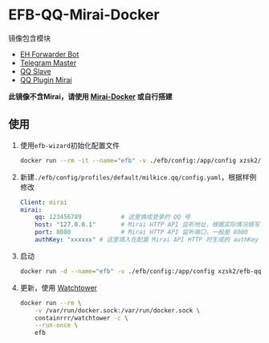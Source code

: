 # EFB-QQ-Mirai-Docker

镜像包含模块

- [EH Forwarder Bot](https://github.com/ehForwarderBot/ehForwarderBot)
- [Telegram Master](https://github.com/ehForwarderBot/efb-telegram-master)
- [QQ Slave](https://github.com/milkice233/efb-qq-slave)
- [QQ Plugin Mirai](https://github.com/milkice233/efb-qq-plugin-mirai)

**此镜像不含Mirai，请使用 [Mirai-Docker](https://github.com/xzsk2/Mirai-Docker) 或自行搭建**

## 使用

1. 使用`efb-wizard`初始化配置文件

    ```bash
    docker run --rm -it --name="efb" -v ./efb/config:/app/config xzsk2/efb-qq-mirai-docker:latest efb-wizard
    ```

2. 新建`./efb/config/profiles/default/milkice.qq/config.yaml`，根据样例修改

    ```yaml
    Client: mirai
    mirai:
        qq: 123456789           # 这里换成登录的 QQ 号
        host: "127.0.0.1"       # Mirai HTTP API 监听地址，根据实际情况填写
        port: 8080              # Mirai HTTP API 监听端口，一般是 8080
        authKey: "xxxxxx" # 这里填入在配置 Mirai API HTTP 时生成的 authKey
    ```

3. 启动

    ```bash
    docker run -d --name="efb" -v ./efb/config:/app/config xzsk2/efb-qq-mirai-docker:latest
    ```

4. 更新，使用 [Watchtower](https://github.com/containrrr/watchtower)

    ```bash
    docker run --rm \
        -v /var/run/docker.sock:/var/run/docker.sock \
        containrrr/watchtower -c \
        --run-once \
        efb
    ```
